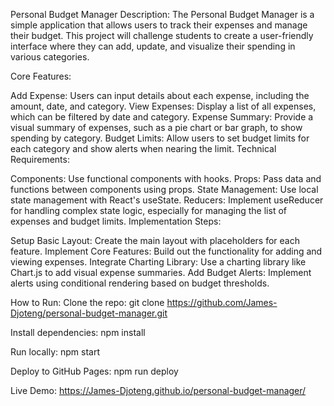 Personal Budget Manager
Description: The Personal Budget Manager is a simple application that allows users to track their expenses and manage their budget. This project will challenge students to create a user-friendly interface where they can add, update, and visualize their spending in various categories.

Core Features:

Add Expense: Users can input details about each expense, including the amount, date, and category.
View Expenses: Display a list of all expenses, which can be filtered by date and category.
Expense Summary: Provide a visual summary of expenses, such as a pie chart or bar graph, to show spending by category.
Budget Limits: Allow users to set budget limits for each category and show alerts when nearing the limit.
Technical Requirements:

Components: Use functional components with hooks.
Props: Pass data and functions between components using props.
State Management: Use local state management with React's useState.
Reducers: Implement useReducer for handling complex state logic, especially for managing the list of expenses and budget limits.
Implementation Steps:

Setup Basic Layout: Create the main layout with placeholders for each feature.
Implement Core Features: Build out the functionality for adding and viewing expenses.
Integrate Charting Library: Use a charting library like Chart.js to add visual expense summaries.
Add Budget Alerts: Implement alerts using conditional rendering based on budget thresholds.

How to Run:
Clone the repo: git clone https://github.com/James-Djoteng/personal-budget-manager.git

Install dependencies: npm install

Run locally: npm start

Deploy to GitHub Pages: npm run deploy

Live Demo: https://James-Djoteng.github.io/personal-budget-manager/

